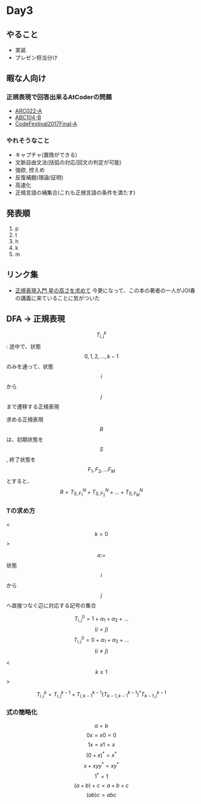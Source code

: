 # Day3

## やること
- 実装
- プレゼン担当分け

## 暇な人向け
### 正規表現で回答出来るAtCoderの問題
- [ARC022-A](https://beta.atcoder.jp/contests/arc022/tasks/arc022_1)
- [ABC104-B](https://beta.atcoder.jp/contests/abc104/tasks/abc104_b)
- [CodeFestival2017Final-A](https://beta.atcoder.jp/contests/cf17-final/tasks/cf17_final_a)

### やれそうなこと
- キャプチャ(置換ができる)
- 文脈自由文法(括弧の対応/回文の判定が可能)
- 強欲, 控えめ
- 反復補題(理論/証明)
- 高速化
- 正規言語の補集合(これも正規言語の条件を満たす)

## 発表順

1. p
2. t
3. h
4. k
5. m

## リンク集
- [正規表現入門 星の高さを求めて](https://www.slideshare.net/sinya8282/ss-32629428)
今更になって、この本の著者の一人がJOI春の講義に来ていることに気がついた


## DFA -> 正規表現

$$T^k_{i,j}$$: 途中で、状態$$0,1,2, ..., k-1$$のみを通って、状態$$i$$から$$j$$まで遷移する正規表現

求める正規表現$$R$$は、初期状態を$$S$$, 終了状態を$$F_1, F_2, ... F_M$$とすると、
$$R = T_{S,F_1}^N + T_{S,F_2}^N + ... + T_{S,F_M}^N$$

### Tの求め方

<$$k = 0$$>

$$\alpha :=$$ 状態$$i$$から$$j$$へ直接つなぐ辺に対応する記号の集合

$$T^0_{i,j} = 1 + \alpha_1 + \alpha_2 + ...$$ $$(i = j)$$
$$T^0_{i,j} = 0 + \alpha_1 + \alpha_2 + ...$$ $$(i \ne j)$$

<$$k \ge 1$$>

$$T^k_{i,j} = T^{k-1}_{i,j} + T^{k-1}_{i,k-1}(T^{k-1}_{k-1,k-1})^{*}T^{k-1}_{k-1,j}$$

### 式の簡略化
$$ a = b $$
$$ 0 x = x 0 = 0 $$
$$ 1 x = x 1 = x$$
$$ (0 + x)^{*} = x^{*}$$
$$x + xyy^{*} = xy^{*}$$
$$1^{*} = 1$$
$$(a + b) + c = a + b + c$$
$$(ab)c = abc$$
